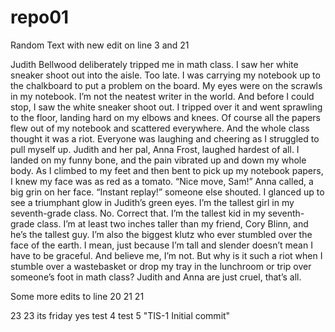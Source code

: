 # repo01

Random Text with new edit on line 3 and 21

Judith Bellwood deliberately tripped me in math class.
I saw her white sneaker shoot out into the aisle. Too late.
I was carrying my notebook up to the chalkboard to put a problem on the board. My eyes were on the scrawls in my notebook. I’m not the neatest writer in the world.
And before I could stop, I saw the white sneaker shoot out. I tripped over it and went sprawling to the floor, landing hard on my elbows and knees. Of course all the papers flew out of my notebook and scattered everywhere.
And the whole class thought it was a riot. Everyone was laughing and cheering as I struggled to pull myself up. Judith and her pal, Anna Frost, laughed hardest of all.
I landed on my funny bone, and the pain vibrated up and down my whole body. As I climbed to my feet and then bent to pick up my notebook papers, I knew my face was as red as a tomato.
“Nice move, Sam!” Anna called, a big grin on her face.
“Instant replay!” someone else shouted.
I glanced up to see a triumphant glow in Judith’s green eyes.
I’m the tallest girl in my seventh-grade class. No. Correct that. I’m the tallest kid in my seventh-grade class. I’m at least two inches taller than my friend, Cory Blinn, and he’s the tallest guy.
I’m also the biggest klutz who ever stumbled over the face of the earth. I mean, just because I’m tall and slender doesn’t mean I have to be graceful. And believe me, I’m not.
But why is it such a riot when I stumble over a wastebasket or drop my tray in the lunchroom or trip over someone’s foot in math class?
Judith and Anna are just cruel, that’s all.


Some more edits to line 20
21 21

23 23 its friday yes
test 4
test 5
"TIS-1 Initial commit" 
